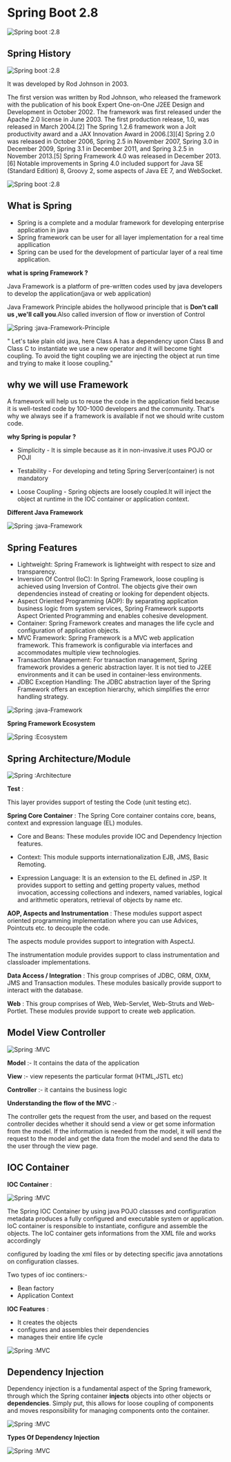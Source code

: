 #                               Spring Boot 2.8 

![Spring boot :2.8](/images/spring-boot.png)
## Spring History

![Spring boot :2.8](/images/rod-johnson.png)

It was developed by Rod Johnson in 2003.

The first version was written by Rod Johnson, who released the framework with the publication of his book Expert One-on-One J2EE Design and Development in October 2002. The framework was first released under the Apache 2.0 license in June 2003. The first production release, 1.0, was released in March 2004.[2] The Spring 1.2.6 framework won a Jolt productivity award and a JAX Innovation Award in 2006.[3][4] Spring 2.0 was released in October 2006, Spring 2.5 in November 2007, Spring 3.0 in December 2009, Spring 3.1 in December 2011, and Spring 3.2.5 in November 2013.[5] Spring Framework 4.0 was released in December 2013.[6] Notable improvements in Spring 4.0 included support for Java SE (Standard Edition) 8, Groovy 2, some aspects of Java EE 7, and WebSocket.

![Spring boot :2.8](/images/spring-history.png)


## What is Spring
* Spring is a complete and a modular framework for developing enterprise application in java
* Spring framework can be user for all layer implementation for a real time appllication
* Spring can be used for the development of particular layer of a real time application.


**what is spring Framework ?**

Java Framework is a platform of pre-written codes used by java developers to develop the application(java or web application)

Java Framework Principle abides the hollywood principle that is **Don't call us ,we'll call you**.Also called inversion of flow or inverstion of Control

![Spring  :java-Framework-Principle](/images/Java-Framework-principle.png)   

" Let's take plain old java, here Class A has a dependency upon Class B and Class C to instantiate we use a new operator and  it will become tight coupling. To avoid the tight coupling we are injecting the object at run time and trying to make it loose coupling."


## why we will use Framework 

A framework will help us to reuse the code in the application field because it is well-tested code by 100-1000 developers and the community. That's why we always see if a framework is available if not we should write custom code.

**why Spring is popular ?**

* Simplicity - It is simple because as it in non-invasive.it uses POJO or POJI

* Testability - For developing and teting Spring Server(container) is not mandatory

* Loose Coupling - Spring objects are loosely coupled.It will inject the object at runtime in the IOC container or application context.

**Different Java Framework**


![Spring  :java-Framework](/images/Java-Framework.png)   

## Spring Features

* Lightweight: Spring Framework is lightweight with respect to size and transparency. 
* Inversion Of Control (IoC): In Spring Framework, loose coupling is achieved using Inversion of Control. The objects give their own dependencies instead of creating or looking for dependent objects.
* Aspect Oriented Programming (AOP): By separating application business logic from system services, Spring Framework supports Aspect Oriented Programming and enables cohesive development.
* Container: Spring Framework creates and manages the life cycle and configuration of application objects.
* MVC Framework: Spring Framework is a MVC web application framework. This framework is configurable via interfaces and accommodates multiple view technologies.
* Transaction Management: For transaction management, Spring framework provides a generic abstraction layer. It is not tied to J2EE environments and it can be used in container-less environments.
* JDBC Exception Handling: The JDBC abstraction layer of the Spring Framework offers an exception hierarchy, which simplifies the error handling strategy.

![Spring  :java-Framework](/images/Spring-features.png)  

**Spring Framework Ecosystem**

![Spring  :Ecosystem](/images/spring-eco.png)   

## Spring Architecture/Module

![Spring  :Architecture](/images/spring-architecture.png)

**Test** :

This layer provides support of testing the Code (unit testing etc).

**Spring Core Container** :
The Spring Core container contains core, beans, context and expression language (EL) modules. 

* Core and Beans: These modules provide IOC and Dependency Injection features.
* Context: This module supports internationalization  EJB, JMS, Basic Remoting.

* Expression Language:  It is an extension to the EL defined in JSP. It provides support to setting and getting property values, method invocation, accessing collections and indexers, named variables, logical and arithmetic operators, retrieval of objects by name etc.

**AOP, Aspects and Instrumentation** :
These modules support aspect oriented programming implementation where you can use Advices, Pointcuts etc. to decouple the code.

The aspects module provides support to integration with AspectJ.

The instrumentation module provides support to class instrumentation and classloader implementations.

**Data Access / Integration** :
This group comprises of JDBC, ORM, OXM, JMS and Transaction modules. These modules basically provide support to interact with the database.

**Web** : This group comprises of Web, Web-Servlet, Web-Struts and Web-Portlet. These modules provide support to create web application.


## Model View Controller
![Spring :MVC](/images/mvc.png)   

**Model** :- It contains the data of the application

**View**  :- view repesents the particular format (HTML,JSTL etc)

**Controller**  :- it cantains the business logic 

**Understanding the flow of the MVC** :- 

The controller gets the request from the user, and based on the request controller decides whether it should send a view or get some information from the model. If the information is needed from the model, it will send the request to the model and get the data from the model and send the data to the user through the view page.


## IOC Container


**IOC Container** :


![Spring :MVC](/images/ioc-container.png)  

The Spring IOC Container by using java POJO classses and configuration metadata produces a fully configured and executable system or application.
IoC container is responsible to instantiate, configure and assemble the objects. The IoC container gets informations from the XML file and works accordingly

configured by loading the xml files or by detecting specific java annotations on configuration classes.

Two types of ioc continers:-

* Bean factory
* Application Context


**IOC Features** :

* It creates the objects 
* configures and assembles their dependencies 
* manages their entire life cycle

![Spring :MVC](/images/ioc-features.png)  

## Dependency Injection

Dependency injection is a fundamental aspect of the Spring framework, through which the Spring container **injects** objects into other objects or **dependencies**. Simply put, this allows for loose coupling of components and moves responsibility for managing components onto the container.


![Spring :MVC](/images/dependenc-injection.png)

**Types Of Dependency Injection**

  
![Spring :MVC](/images/types-of-dependency.png)








